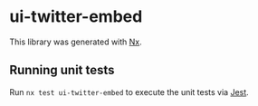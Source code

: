 # ui-twitter-embed

This library was generated with [Nx](https://nx.dev).

## Running unit tests

Run `nx test ui-twitter-embed` to execute the unit tests via [Jest](https://jestjs.io).
